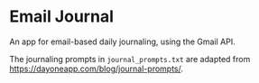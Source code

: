 # Email Journal
An app for email-based daily journaling, using the Gmail API.

The journaling prompts in `journal_prompts.txt` are adapted from https://dayoneapp.com/blog/journal-prompts/.